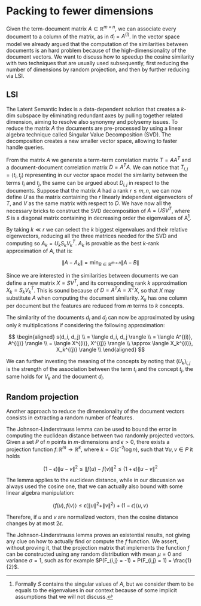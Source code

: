 # Packing to fewer dimensions
Given the term-document matrix $A \in \mathbb{R}^{m\times n}$, we can associate every document to a column of the matrix, as in $d_i = A^{(i)}$.
In the vector space model we already argued that the computation of the similarities between documents is an hard problem because of the high-dimensionality of the document vectors.
We want to discuss how to speedup the cosine similarity with two techniques that are usually used subsequently, first reducing the number of dimensions by random projection, and then by further reducing via LSI.

## LSI
The Latent Semantic Index is a data-dependent solution that creates a $k$-dim subspace by eliminating redundant axes by pulling together related dimension, aiming to resolve also synonymy and polysemy issues.
To reduce the matrix $A$ the documents are pre-processed by using a linear algebra technique called Singular Value Decomposition (SVD).
The decomposition creates a new smaller vector space, allowing to faster handle queries.

From the matrix $A$ we generate a term-term correlation matrix $T = A A^T$ and a document-document correlation matrix $D = A^T A$.
We can notice that $T_{i,j} = \langle t_i, t_j \rangle$ representing in our vector space model the similarity between the terms $t_i$ and $t_j$, the same can be argued about $D_{i,j}$ in respect to the documents.
Suppose that the matrix $A$ had a rank $r \leq m,n$, we can now define $U$ as the matrix containing the $r$ linearly independent eigenvectors of $T$, and $V$ as the same matrix with respect to $D$.
We have now all the necessary bricks to construct the SVD decomposition of $A = U S V^T$, where $S$ is a diagonal matrix containing in decreasing order the eigenvalues of A[^4].

By taking $k \ll r$ we can select the $k$ biggest eigenvalues and their relative eigenvectors, reducing all the three matrices needed for the SVD and computing so $A_k = U_k S_k V_k^T$.
$A_k$ is provable as the best $k$-rank approximation of $A$, that is:

$$
\|A-A_k\| = \min_{B\in\mathbb{R}^{m\times n}} \|A-B\|
$$

Since we are interested in the similarities between documents we can define a new matrix $X = S V^T$, and its corresponding rank $k$ approximation $X_k = S_k V_k^T$.
This is sound because of $D = A^T A = X^T X$, so that $X$ may substitute $A$ when computing the document similarity.
$X_k$ has one column per document but the features are reduced from $m$ terms to $k$ concepts.

The similarity of the documents $d_i$ and $d_j$ can now be approximated by using only $k$ multiplications if considering the following approximation:

$$
\begin{aligned}
s(d_i, d_j) \\
= \langle d_i, d_j \rangle \\
= \langle A^{(i)}, A^{(j)} \rangle \\
= \langle X^{(i)}, X^{(j)} \rangle \\
\approx \langle X_k^{(i)}, X_k^{(j)} \rangle \\
\end{aligned}
$$

We can further investing the meaning of the concepts by noting that $(U_k)_{i,j}$ is the strength of the association between the term $t_i$ and the concept $t_j$, the same holds for $V_k$ and the document $d_i$.

## Random projection
Another approach to reduce the dimensionality of the document vectors consists in extracting a random number of features.

The Johnson-Linderstrauss lemma can be used to bound the error in computing the euclidean distance between two randomly projected vectors.
Given a set $P$ of $n$ points in $m$-dimensions and $\epsilon>0$, there exists a projection function $f \colon \mathbb{R}^m \to \mathbb{R}^k$, where $k = O(\epsilon^{-2}\log n)$, such that $\forall u,v \in P$ it holds

$$
(1 - \epsilon)\|u-v\|^2 \leq \|f(u)-f(v)\|^2 \leq (1+\epsilon)\|u-v\|^2
$$

The lemma applies to the euclidean distance, while in our discussion we always used the cosine one, that we can actually also bound with some linear algebra manipulation:

$$
\langle f(u), f(v) \rangle \leq \epsilon (\|u\|^2 + \|v\|^2) + (1-\epsilon)\langle u,v\rangle
$$

Therefore, if $u$ and $v$ are normalized vectors, then the cosine distance changes by at most $2\epsilon$.

The Johnson-Linderstrauss lemma proves an existential results, not giving any clue on how to actually find or compute the $f$ function.
We assert, without proving it, that the projection matrix that implements the function $f$ can be constructed using any random distribution with mean $\mu = 0$ and variance $\sigma = 1$, such as for example $P(F_{i,j} = -1) = P(F_{i,j} = 1) = \frac{1}{2}$.

[^4]: Formally $S$ contains the singular values of $A$, but we consider them to be equals to the eigenvalues in our context because of some implicit assumptions that we will not discuss.

